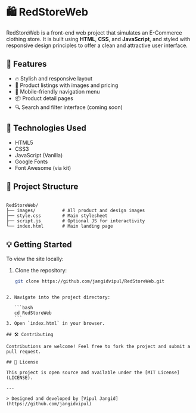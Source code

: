 
# 🛍️ RedStoreWeb

RedStoreWeb is a front-end web project that simulates an E-Commerce clothing store. It is built using **HTML**, **CSS**, and **JavaScript**, and styled with responsive design principles to offer a clean and attractive user interface.

## 🚀 Features

- 🔥 Stylish and responsive layout
- 🛒 Product listings with images and pricing
- 📱 Mobile-friendly navigation menu
- 📦 Product detail pages
- 🔍 Search and filter interface (coming soon)

## 🧰 Technologies Used

- HTML5
- CSS3
- JavaScript (Vanilla)
- Google Fonts
- Font Awesome (via kit)

## 📁 Project Structure

```

RedStoreWeb/
├── images/          # All product and design images
├── style.css        # Main stylesheet
├── script.js        # Optional JS for interactivity
└── index.html       # Main landing page

````

## 💡 Getting Started

To view the site locally:

1. Clone the repository:
   ```bash
   git clone https://github.com/jangidvipul/RedStoreWeb.git
````

2. Navigate into the project directory:

   ```bash
   cd RedStoreWeb
   ```
3. Open `index.html` in your browser.

## 🛠️ Contributing

Contributions are welcome! Feel free to fork the project and submit a pull request.

## 📄 License

This project is open source and available under the [MIT License](LICENSE).

---

> Designed and developed by [Vipul Jangid](https://github.com/jangidvipul)


